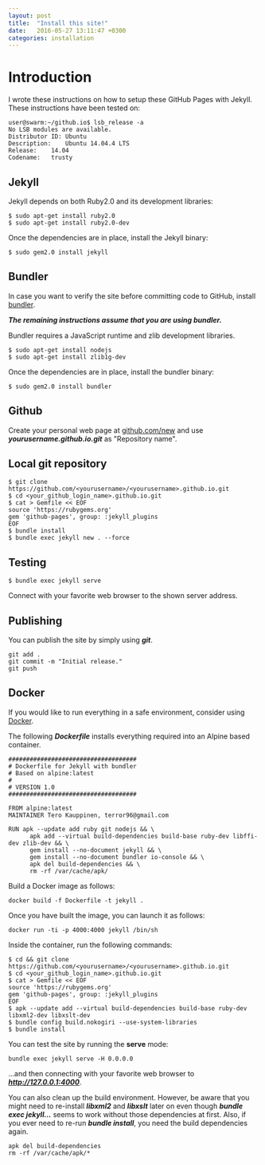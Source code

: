 ```yaml
---
layout: post
title:  "Install this site!"
date:   2016-05-27 13:11:47 +0300
categories: installation
---
```

# Introduction

I wrote these instructions on how to setup these GitHub Pages with Jekyll. These instructions have been tested on:

```
user@swarm:~/github.io$ lsb_release -a
No LSB modules are available.
Distributor ID: Ubuntu
Description:    Ubuntu 14.04.4 LTS
Release:    14.04
Codename:   trusty
```

Jekyll
------

Jekyll depends on both Ruby2.0 and its development libraries:

```
$ sudo apt-get install ruby2.0
$ sudo apt-get install ruby2.0-dev
```

Once the dependencies are in place, install the Jekyll binary:

```
$ sudo gem2.0 install jekyll
```

Bundler
-------

In case you want to verify the site before committing code to GitHub, install [bundler](http://bundler.io/).

***The remaining instructions assume that you are using bundler.***

Bundler requires a JavaScript runtime and zlib development libraries.

```
$ sudo apt-get install nodejs
$ sudo apt-get install zlib1g-dev
```

Once the dependencies are in place, install the bundler binary:

```
$ sudo gem2.0 install bundler
```

Github
------

Create your personal web page at [github.com/new](http://github.com/new) and use ***yourusername.github.io.git*** as "Repository name".

Local git repository
--------------------

```
$ git clone https://github.com/<yourusername>/<yourusername>.github.io.git
$ cd <your_github_login_name>.github.io.git
$ cat > Gemfile << EOF
source 'https://rubygems.org'
gem 'github-pages', group: :jekyll_plugins
EOF
$ bundle install
$ bundle exec jekyll new . --force
```

Testing
-------

```
$ bundle exec jekyll serve
```

Connect with your favorite web browser to the shown server address.

Publishing
----------
You can publish the site by simply using ***git***.

```
git add .
git commit -m "Initial release."
git push
```

Docker
------

If you would like to run everything in a safe environment, consider using [Docker](https://www.docker.com/).

The following ***Dockerfile*** installs everything required into an Alpine based container.

```
####################################
# Dockerfile for Jekyll with bundler
# Based on alpine:latest
#
# VERSION 1.0                       
####################################

FROM alpine:latest
MAINTAINER Tero Kauppinen, terror96@gmail.com

RUN apk --update add ruby git nodejs && \
      apk add --virtual build-dependencies build-base ruby-dev libffi-dev zlib-dev && \
      gem install --no-document jekyll && \
      gem install --no-document bundler io-console && \
      apk del build-dependencies && \
      rm -rf /var/cache/apk/
```

Build a Docker image as follows:

```
docker build -f Dockerfile -t jekyll .
```

Once you have built the image, you can launch it as follows:

```
docker run -ti -p 4000:4000 jekyll /bin/sh
```

Inside the container, run the following commands:

```
$ cd && git clone https://github.com/<yourusername>/<yourusername>.github.io.git
$ cd <your_github_login_name>.github.io.git
$ cat > Gemfile << EOF
source 'https://rubygems.org'
gem 'github-pages', group: :jekyll_plugins
EOF
$ apk --update add --virtual build-dependencies build-base ruby-dev libxml2-dev libxslt-dev
$ bundle config build.nokogiri --use-system-libraries
$ bundle install
```

You can test the site by running the **serve** mode:

```
bundle exec jekyll serve -H 0.0.0.0
```

...and then connecting with your favorite web browser to ***http://127.0.0.1:4000***.

You can also clean up the build environment. However, be aware that you might
need to re-install ***libxml2*** and ***libxslt*** later on even though
***bundle exec jekyll...*** seems to work without those dependencies at first.
Also, if you ever need to re-run ***bundle install***, you need the build
dependencies again.

```
apk del build-dependencies
rm -rf /var/cache/apk/*
```

